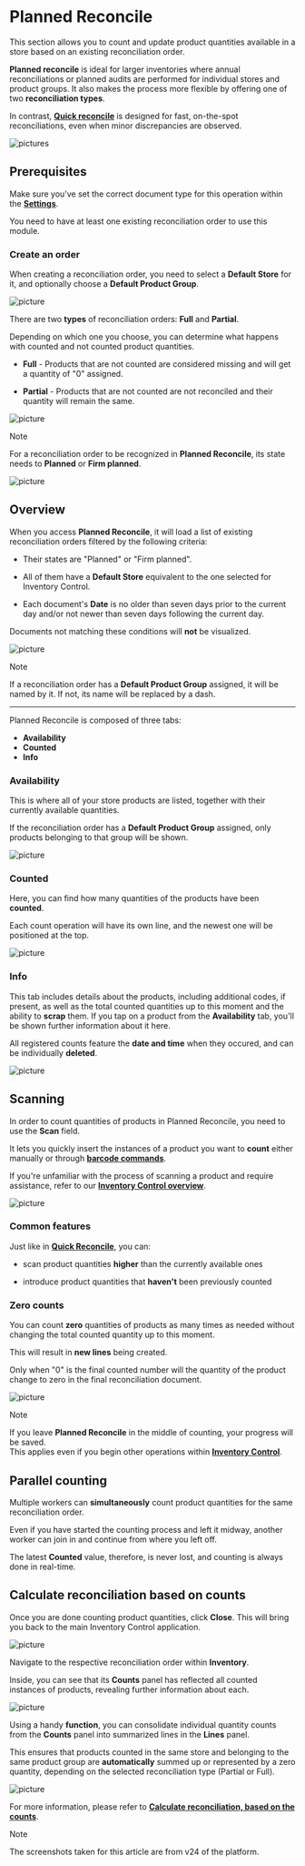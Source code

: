 # Planned Reconcile

This section allows you to count and update product quantities available in a store based on an existing reconciliation order.

**Planned reconcile** is ideal for larger inventories where annual reconciliations or planned audits are performed for individual stores and product groups. It also makes the process more flexible by offering one of two **reconciliation types**.

In contrast, **[Quick reconcile](quick-reconcile.md)** is designed for fast, on-the-spot reconciliations, even when minor discrepancies are observed. 

![pictures](pictures/planned_reconc.png)

## Prerequisites

Make sure you've set the correct document type for this operation within the **[Settings](settings.md)**.

You need to have at least one existing reconciliation order to use this module.

### Create an order

When creating a reconciliation order, you need to select a **Default Store** for it, and optionally choose a **Default Product Group**.

![picture](pictures/Planned_Reconciliation_Reconciliations_09_07.png)

There are two **types** of reconciliation orders: **Full** and **Partial**. 

Depending on which one you choose, you can determine what happens with counted and not counted product quantities. 

* **Full** - Products that are not counted are considered missing and will get a quantity of "0" assigned.
  
* **Partial** - Products that are not counted are not reconciled and their quantity will remain the same.

![picture](pictures/Planned_Reconciliation_Types_09_07.png) 

> [!Note]
> For a reconciliation order to be recognized in **Planned Reconcile**, its state needs to **Planned** or **Firm planned**.
 
![picture](pictures/Planned_Reconciliation_Planned_08_07.png) 

## Overview

When you access **Planned Reconcile**, it will load a list of existing reconciliation orders filtered by the following criteria:

* Their states are "Planned" or "Firm planned".
  
* All of them have a **Default Store** equivalent to the one selected for Inventory Control.
  
* Each document's **Date** is no older than seven days prior to the current day and/or not newer than seven days following the current day. 

Documents not matching these conditions will **not** be visualized.

![picture](pictures/Planned_Reconciliation_Inventory_control_view_08_07.png) 

> [!Note] 
> If a reconciliation order has a **Default Product Group** assigned, it will be named by it. If not, its name will be replaced by a dash.

---

Planned Reconcile is composed of three tabs:

* **Availability**
* **Counted**
* **Info**

### Availability

This is where all of your store products are listed, together with their currently available quantities.

If the reconciliation order has a **Default Product Group** assigned, only products belonging to that group will be shown.

![picture](pictures/Planned_Reconciliation_Availability_08_07.png) 

### Counted

Here, you can find how many quantities of the products have been **counted**.

Each count operation will have its own line, and the newest one will be positioned at the top.

![picture](pictures/Planned_Reconciliation_Counted_08_07.png) 

### Info

This tab includes details about the products, including additional codes, if present, as well as the total counted quantities up to this moment and the ability to **scrap** them. If you tap on a product from the **Availability** tab, you'll be shown further information about it here. 

All registered counts feature the **date and time** when they occured, and can be individually **deleted**.

![picture](pictures/Planned_Reconciliation_Time_08_07.png) 

## Scanning

In order to count quantities of products in Planned Reconcile, you need to use the **Scan** field.

It lets you quickly insert the instances of a product you want to **count** either manually or through **[barcode commands](command-list.md)**.

If you're unfamiliar with the process of scanning a product and require assistance, refer to our **[Inventory Control overview](index.md)**.

![picture](pictures/Planned_Reconciliation_Scan_08_07.png)

### Common features

Just like in **[Quick Reconcile](quick-reconcile.md)**, you can:

* scan product quantities **higher** than the currently available ones
  
* introduce product quantities that **haven't** been previously counted

### Zero counts

You can count **zero** quantities of products as many times as needed without changing the total counted quantity up to this moment.

This will result in **new lines** being created.

Only when "0" is the final counted number will the quantity of the product change to zero in the final reconciliation document.

![picture](pictures/zero_count.png) 

> [!Note]
> If you leave **Planned Reconcile** in the middle of counting, your progress will be saved. <br> This applies even if you begin other operations within **[Inventory Control](index.md)**. 

## Parallel counting

Multiple workers can **simultaneously** count product quantities for the same reconciliation order.

Even if you have started the counting process and left it midway, another worker can join in and continue from where you left off.

The latest **Counted** value, therefore, is never lost, and counting is always done in real-time.

## Calculate reconciliation based on counts

Once you are done counting product quantities, click **Close**. This will bring you back to the main Inventory Control application.

![picture](pictures/close.png) 

Navigate to the respective reconciliation order within **Inventory**.

Inside, you can see that its **Counts** panel has reflected all counted instances of products, revealing further information about each. 

![picture](pictures/counts_panel.png) 

Using a handy **function**, you can consolidate individual quantity counts from the **Counts** panel into summarized lines in the **Lines** panel.

This ensures that products counted in the same store and belonging to the same product group are **automatically** summed up or represented by a zero quantity, depending on the selected reconciliation type (Partial or Full).

![picture](pictures/lines_panels.png) 

For more information, please refer to **[Calculate reconciliation, based on the counts](https://docs.erp.net/tech/modules/logistics/inventory/how-to/reconciliation-based-counts.html)**.

> [!NOTE]
> 
> The screenshots taken for this article are from v24 of the platform.
